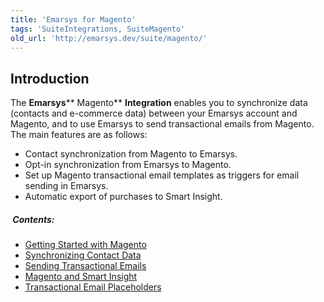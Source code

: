 ```yaml
---
title: 'Emarsys for Magento'
tags: 'SuiteIntegrations, SuiteMagento'
old_url: 'http://emarsys.dev/suite/magento/'
---
```


Introduction
------------

 The **Emarsys**** Magento** **Integration** enables you to synchronize data (contacts and e-commerce data) between your Emarsys account and Magento, and to use Emarsys to send transactional emails from Magento. The main features are as follows:

- Contact synchronization from Magento to Emarsys.
- Opt-in synchronization from Emarsys to Magento.
- Set up Magento transactional email templates as triggers for email sending in Emarsys.
- Automatic export of purchases to Smart Insight.

#####  Contents:

- [Getting Started with Magento](/Suite/getting-started.md)
- [Synchronizing Contact Data](/Suite/synchronizing-contacts.md)
- [Sending Transactional Emails](/Suite/transactional-emails.md)
- [Magento and Smart Insight](/Suite/smart-insight.md)
- [Transactional Email Placeholders](/Suite/placeholders.md)
